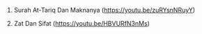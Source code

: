 
   1. Surah At-Tariq Dan Maknanya (https://youtu.be/zuRYsnNRuyY)


   2. Zat Dan Sifat (https://youtu.be/HBVURfN3nMs)
